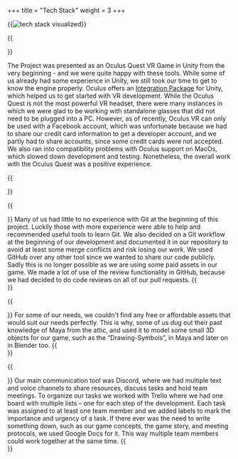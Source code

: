 +++
title = "Tech Stack"
weight = 3
+++

{{<image src="tech-stack.png" alt="tech stack visualized" caption="Our tech stack">}}

{{<section title="Unity & Oculus VR">}}

The Project was presented as an Oculus Quest VR Game in Unity from the very beginning - and we were quite happy with these tools. 
While some of us already had some experience in Unity, we still took our time to get to know the engine properly. 
Oculus offers an [Integration Package](https://assetstore.unity.com/packages/tools/integration/oculus-integration-82022) for Unity, which helped us to get started with VR development. While the Oculus Quest is not the most powerful VR headset,
there were many instances in which we were glad to be working with standalone glasses that did not need to be plugged into a PC. 
However, as of recently, Oculus VR can only be used with a Facebook account, which was unfortunate because we had to share our credit card information to get a developer account,
and we partly had to share accounts, since some credit cards were not accepted.
We also ran into compatibility problems with Oculus support on MacOs, which slowed down development and testing.
Nonetheless, the overall work with the Oculus Quest was a positive experience.

{{</section>}}

{{<section title="GitHub">}}
Many of us had little to no experience with Git at the beginning of this project.
Luckily those with more experience were able to help and recommended useful tools to learn Git.
We also decided on a Git workflow at the beginning of our development and documented it in our repository to avoid at least some merge conflicts and risk losing our work.
We used GitHub over any other tool since we wanted to share our code publicly. Sadly this is no longer possible as we are using some paid assets in our game.
We made a lot of use of the review functionality in GitHub, because we had decided to do code reviews on all of our pull requests.
{{</section>}}

{{<section title="Maya & Blender">}}
For some of our needs, we couldn't find any free or affordable assets that would suit our needs perfectly.
This is why, some of us dug out their past knowledge of Maya from the attic, and used it to model some small 3D objects for our game, such as the “Drawing-Symbols”, in Maya and later on in Blender too.
{{</section>}}

{{<section title="Project Management">}}
Our main communication tool was Discord, where we had multiple text and voice channels to share resources, discuss tasks and hold team meetings.
To organize our tasks we worked with Trello where we had one board with multiple lists – one for each step of the development. 
Each task was assigned to at least one team member and we added labels to mark the importance and urgency of a task. 
If there ever was the need to write something down, such as our game concepts, the game story, and meeting protocols, we used Google Docs for it. 
This way multiple team members could work together at the same time. 
{{</section>}}